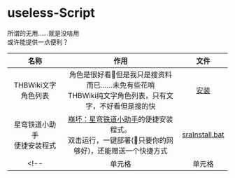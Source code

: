 # useless-Script
所谓的无用……就是没啥用  
或许能提供一点便利？  

| 名称 | 作用 | 文件 |
| :----: | :----: | :----: |
| THBWiki文字角色列表 | 角色是很好看🥰但是我只是搜资料而已……未免有些花哨<br>THBWiki纯文字角色列表，只有文字，不好看但是搜的快 | [安装](https://raw.githubusercontent.com/abbaccadd0/THBWiki-Text-Character-List/main/thbTextCharacterList.user.js) |
| 星穹铁道小助手<br>便捷安装程式 | [崩坏：星穹铁道小助手](https://github.com/Starry-Wind/StarRailAssistant)的便捷安装程式。 <br>双击运行，一键部署(🤔只要你的网够好)，还能赠送一个快捷方式 | [sraInstall.bat](https://github.com/abbaccadd0/useless-Script/blob/main/sraInstall.bat) |
<!-- | 单元格 | 单元格 | 单元格 | -->